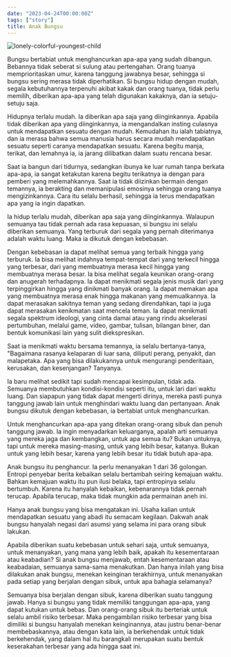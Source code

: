 ```yaml
---
date: "2023-04-24T00:00:00Z"
tags: ["story"]
title: Anak Bungsu
---
```


![lonely-colorful-youngest-child](https://catatankemalasan.files.wordpress.com/2023/07/lonely-colorful-youngest-child.jpg)

Bungsu bertabiat untuk menghancurkan apa-apa yang sudah dibangun. Bebannya tidak seberat si sulung atau pertengahan. Orang tuanya memprioritaskan umur, karena tanggung jawabnya besar, sehingga si bungsu sering merasa tidak diperhatikan. Si bungsu hidup dengan mudah, segala kebutuhannya terpenuhi akibat kakak dan orang tuanya, tidak perlu memilih, diberikan apa-apa yang telah digunakan kakaknya, dan ia setuju-setuju saja. 

Hidupnya terlalu mudah. Ia diberikan apa saja yang diinginkannya. Apabila tidak diberikan apa yang diinginkannya, ia mengandalkan insting culasnya untuk mendapatkan sesuatu dengan mudah. Kemudahan itu ialah tabiatnya, dan ia merasa bahwa semua manusia harus secara mudah mendapatkan sesuatu seperti caranya mendapatkan sesuatu. Karena begitu manja, terikat, dan lemahnya ia, ia jarang dilibatkan dalam suatu rencana besar. 

Saat ia bangun dari tidurnya, sedangkan ibunya ke luar rumah tanpa berkata apa-apa, ia sangat ketakutan karena begitu terikatnya ia dengan para pemberi yang melemahkannya. Saat ia tidak diizinkan bermain dengan temannya, ia berakting dan memanipulasi emosinya sehingga orang tuanya mengizinkannya. Cara itu selalu berhasil, sehingga ia terus mendapatkan apa yang ia ingin dapatkan. 

Ia hidup terlalu mudah, diberikan apa saja yang diinginkannya. Walaupun semuanya tau tidak pernah ada rasa kepuasan, si bungsu ini selalu diberikan semuanya. Yang terburuk dari segala yang pernah diterimanya adalah waktu luang. Maka ia dikutuk dengan kebebasan. 

Dengan kebebasan ia dapat melihat semua yang terbaik hingga yang terburuk. Ia bisa melihat indahnya tempat-tempat dari yang terkecil hingga yang terbesar, dari yang membuatnya merasa kecil hingga yang membuatnya merasa besar. Ia bisa melihat segala keunikan orang-orang dan anugerah terhadapnya. Ia dapat menikmati segala jenis musik dari yang terpinggirkan hingga yang dinikmati banyak orang. Ia dapat memakan apa yang membuatnya merasa enak hingga makanan yang memualkannya. Ia dapat merasakan sakitnya teman yang sedang direndahkan, tapi ia juga dapat merasakan kenikmatan saat mencela teman. Ia dapat menikmati segala spektrum ideologi, yang cinta damai atau yang rindu akselerasi pertumbuhan, melalui game, video, gambar, tulisan, bilangan biner, dan bentuk komunikasi lain yang sulit diekspresikan. 

Saat ia menikmati waktu bersama temannya, ia selalu bertanya-tanya, "Bagaimana rasanya kelaparan di luar sana, diliputi perang, penyakit, dan malapetaka. Apa yang bisa dilakukannya untuk mengurangi penderitaan, kerusakan, dan kesenjangan? Tanyanya.

Ia baru melihat sedikit tapi sudah mencapai kesimpulan, tidak ada. Semuanya membutuhkan kondisi-kondisi seperti itu, untuk lari dari waktu luang. Dan siapapun yang tidak dapat mengerti dirinya, mereka pasti punya tanggung jawab lain untuk menghindari waktu luang dan pertanyaan. Anak bungsu dikutuk dengan kebebasan, ia bertabiat untuk menghancurkan. 

Untuk menghancurkan apa-apa yang ditekan orang-orang sibuk dan penuh tanggung jawab. Ia ingin menyadarkan keluarganya, apalah arti semuanya yang mereka jaga dan kembangkan, untuk apa semua itu? Bukan untuknya, tapi untuk mereka masing-masing, untuk yang lebih besar, katanya. Bukan untuk yang lebih besar, karena yang lebih besar itu tidak butuh apa-apa. 

Anak bungsu itu penghancur. Ia perlu menanyakan 1 dari 36 golongan. Entropi penyebar berita kebaikan selalu bertambah seiring kemajuan waktu. Bahkan kemajuan waktu itu pun ilusi belaka, tapi entropinya selalu bertumbuh. Karena itu hanyalah kebaikan, kebenarannya tidak pernah terucap. Apabila terucap, maka tidak mungkin ada permainan aneh ini. 

Hanya anak bungsu yang bisa mengatakan ini. Usaha kalian untuk mendapatkan sesuatu yang abadi itu semacam kegilaan. Dakwah anak bungsu hanyalah negasi dari asumsi yang selama ini para orang sibuk lakukan.

Apabila diberikan suatu kebebasan untuk sehari saja, untuk semuanya, untuk menanyakan, yang mana yang lebih baik, apakah itu kesementaraan atau keabadian? Si anak bungsu menjawab, entah kesementaraan atau keabadaian, semuanya sama-sama menakutkan. Dan hanya inilah yang bisa dilakukan anak bungsu, menekan keinginan terakhirnya, untuk menanyakan pada setiap yang berjalan dengan sibuk, untuk apa bahagia selamanya?

Semuanya bisa berjalan dengan sibuk, karena diberikan suatu tanggung jawab. Hanya si bungsu yang tidak memiliki tanggungan apa-apa, yang dapat kutukan untuk bebas. Dan orang-orang sibuk itu berteriak untuk selalu ambil risiko terbesar. Maka pengambilan risiko terbesar yang bisa dimiliki si bungsu hanyalah menekan keinginannya, atau justru benar-benar membebaskannya, atau dengan kata lain, ia berkehendak untuk tidak berkehendak, yang dalam hal itu barangkali merupakan suatu bentuk keserakahan terbesar yang ada hingga saat ini.